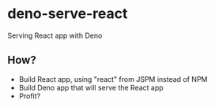 # deno-serve-react
Serving React app with Deno

## How?
- Build React app, using "react" from JSPM instead of NPM
- Build Deno app that will serve the React app
- Profit?
